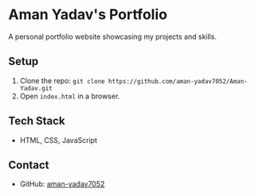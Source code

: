 # Aman Yadav's Portfolio
A personal portfolio website showcasing my projects and skills.

## Setup
1. Clone the repo: `git clone https://github.com/aman-yadav7052/Aman-Yadav.git`
2. Open `index.html` in a browser.

## Tech Stack
- HTML, CSS, JavaScript

## Contact
- GitHub: [aman-yadav7052](https://github.com/aman-yadav7052)
